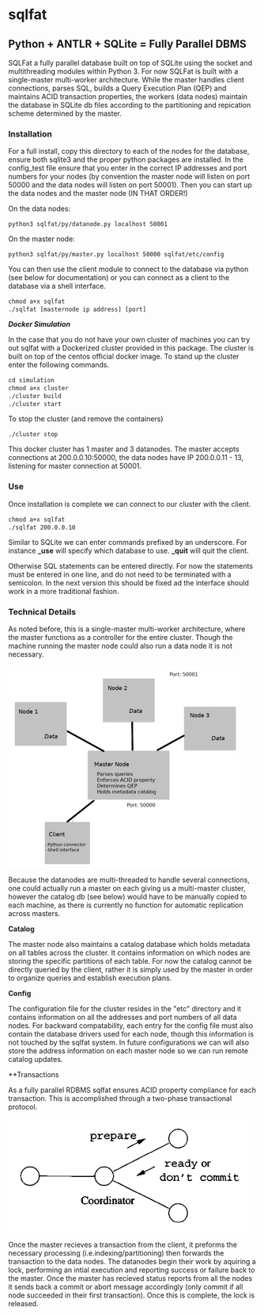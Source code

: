 # sqlfat
## Python + ANTLR + SQLite = Fully Parallel DBMS 

SQLFat a fully parallel database built on top of SQLite using the socket and multithreading modules within Python 3. For now SQLFat is built with a single-master multi-worker architecture. While the master handles client connections, parses SQL, builds a Query Execution Plan (QEP) and maintains ACID transaction properties, the workers (data nodes) maintain the database in SQLite db files according to the partitioning and repication scheme determined by the master.

### Installation

For a full install, copy this directory to each of the nodes for the database, ensure both sqlite3 and the proper python packages are installed. In the config_test file ensure that you enter in the correct IP addresses and port numbers for your nodes (by convention the master node will listen on port 50000 and the data nodes will listen on port 50001). Then you can start up the data nodes and the master node (IN THAT ORDER!)

On the data nodes:
	
    python3 sqlfat/py/datanode.py localhost 50001

On the master node:
	
    python3 sqlfat/py/master.py localhost 50000 sqlfat/etc/config

You can then use the client module to connect to the database via python (see below for documentation) or you can connect as a client to the database via a shell interface.

	
    chmod a+x sqlfat
    ./sqlfat [masternode ip address] [port]

**_Docker Simulation_**

In the case that you do not have your own cluster of machines you can try out sqlfat with a Dockerized cluster provided in this package. The cluster is built on top of the centos official docker image. To stand up the cluster enter the following commands.

	cd simulation
	chmod a+x cluster
	./cluster build
	./cluster start

To stop the cluster (and remove the containers)

	./cluster stop

This docker cluster has 1 master and 3 datanodes. The master accepts connections at 200.0.0.10:50000, the data nodes have IP 200.0.0.11 - 13, listening for master connection at 50001.


### Use

Once installation is complete we can connect to our cluster with the client.

	chmod a+x sqlfat
	./sqlfat 200.0.0.10

Similar to SQLite we can enter commands prefixed by an underscore. For instance **_use** will specify which database to use. **_quit** will quit the client. 

Otherwise SQL statements can be entered directly. For now the statements must be entered in one line, and do not need to be terminated with a semicolon. In the next version this should be fixed ad the interface should work in a more traditional fashion. 


### Technical Details

As noted before, this is a single-master multi-worker architecture, where the master functions as a controller for the entire cluster. Though the machine running the master node could also run a data node it is not necessary.

![](https://raw.githubusercontent.com/gonzodeveloper/sqlfat/master/img/struct.png)

Because the datanodes are multi-threaded to handle several connections, one could actually run a master on each giving us a multi-master cluster, however the catalog db (see below) would have to be manually
copied to each machine, as there is currently no function for automatic replication across masters.

**Catalog** 

The master node also maintains a catalog database which holds metadata on all tables across the cluster. It contains information on which nodes are storing the specific partitions of each table. For now the catalog cannot be directly queried by the client, rather it is simply used by the master in order to organize queries and establish execution plans.

**Config**

The configuration file for the cluster resides in the "etc" directory and it contains information on all the addresses and port numbers of all data nodes. For backward compatability, each entry for the config file must also contain the database drivers used for each node, though this information is not touched by the sqlfat system. In future configurations we can will also store the address information on each master node so we can run remote catalog updates.

**Transactions

As a fully parallel RDBMS sqlfat ensures ACID property compliance for each transaction. This is accomplished through a two-phase transactional protocol. 

![](https://raw.githubusercontent.com/gonzodeveloper/sqlfat/master/img/commit.png)

Once the master recieves a transaction from the client, it preforms the necessary processing (i.e.indexing/partitioning) then forwards the transaction to the data nodes. The datanodes begin their work by aquiring a lock, performing an intial execution and reporting success or failure back to the master. Once the master has recieved status reports from all the nodes it sends back a commit or abort message accordingly (only commit if all node succeeded in their first transaction). Once this is complete, the lock is released.  